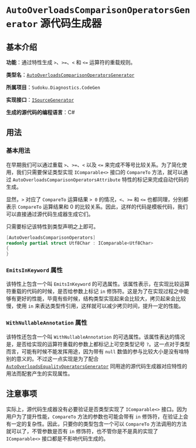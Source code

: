 # `AutoOverloadsComparisonOperatorsGenerator` 源代码生成器

## 基本介绍

**功能**：通过特性生成 `>`、`>=`、`<` 和 `<=` 运算符的重载规则。

**类型名**：[`AutoOverloadsComparisonOperatorsGenerator`](https://github.com/SunnieShine/Sudoku/blob/main/src/Sudoku.Diagnostics.CodeGen/Generators/AutoOverloadsComparisonOperatorsGenerator.cs)

**所属项目**：`Sudoku.Diagnostics.CodeGen`

**实现接口**：[`ISourceGenerator`](https://docs.microsoft.com/en-us/dotnet/api/microsoft.codeanalysis.isourcegenerator)

**生成的源代码的编程语言**：C#

## 用法

### 基本用法

在早期我们可以通过重载 `>`、`>=`、`<` 以及 `<=` 来完成不等号比较关系。为了简化使用，我们只需要保证类型实现 `IComparable<>` 接口的 `CompareTo` 方法，就可以通过 `AutoOverloadsComparisonOperatorsAttribute` 特性的标记来完成自动代码的生成。

显然，`>` 对应了 `CompareTo` 运算结果 `> 0` 的情况，`<`、`>=` 和 `<=` 也都同理，分别都表示 `CompareTo` 运算结果和 0 的比较关系。因此，这样的代码是模板代码，我们可以直接通过源代码生成器生成它们。

只需要标记该特性到类型声明之上即可。

```csharp
[AutoOverloadsComparisonOperators]
readonly partial struct Utf8Char : IComparable<Utf8Char>
{
}
```

### `EmitsInKeyword` 属性

该特性上包含一个叫 `EmitsInKeyword` 的可选属性。该属性表示，在实现比较运算符重载的代码的时候，是否给参数上标记 `in` 修饰符。这是为了在实现过程之中能够有更好的性能，毕竟有些时候，结构类型实现起来会比较大，拷贝起来会比较慢，使用 `in` 来表达类型传引用，这样就可以减少拷贝时间，提升一定的性能。

### `WithNullableAnnotation` 属性

该特性还包含一个叫 `WithNullableAnnotation` 的可选属性。该属性表达的情况是，是否给实现的运算符重载的参数上都标记上可空类型记号 `?`。这一点对于类型而言，可能有时候不能发挥用途，因为带有 `null` 数值的参与比较大小是没有啥特别的意义的。不过这一点实现是为了配合 [`AutoOverloadsEqualityOperatorsGenerator`](auto-overloads-equality-op) 同用途的源代码生成器对应特性的用法而配套产生的实现属性。

## 注意事项

实际上，源代码生成器没有必要验证是否类型实现了 `IComparable<>` 接口。因为用户为了提升性能，`CompareTo` 方法的参数也可能会带有 `in` 修饰符，在验证上会有一定的复杂性。因此，只要你的类型包含一个可以 `CompareTo` 方法调用的方法就可以了，不管参数是否有 `in` 修饰符，也不管你是不是真的实现了 `IComparable<>` 接口都是不影响代码生成的。
